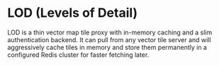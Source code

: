 # LOD (Levels of Detail)

LOD is a thin vector map tile proxy with in-memory caching and a slim authentication backend. It can pull from any vector tile server and will aggressively cache tiles in memory and store them permanently in a configured Redis cluster for faster fetching later.

